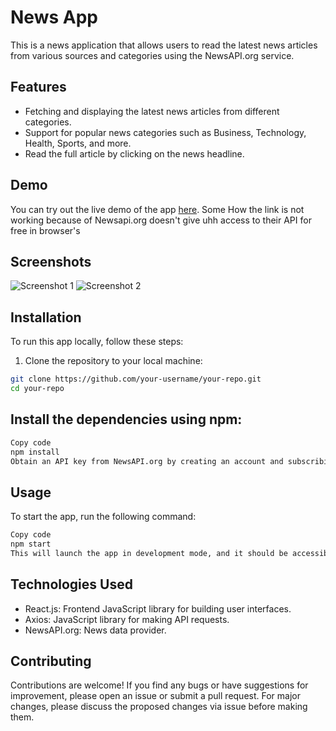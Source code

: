 
# News App

This is a news application that allows users to read the latest news articles from various sources and categories using the NewsAPI.org service.

## Features

- Fetching and displaying the latest news articles from different categories.
- Support for popular news categories such as Business, Technology, Health, Sports, and more.
- Read the full article by clicking on the news headline.

## Demo

You can try out the live demo of the app [here](https://newsapp-react-sj.netlify.app/). Some How the link is not working because of Newsapi.org doesn't give uhh access to their API for free in browser's

## Screenshots

![Screenshot 1](/screenshots/screenshot1.png)
![Screenshot 2](/screenshots/screenshot2.png)

## Installation

To run this app locally, follow these steps:

1. Clone the repository to your local machine:

```bash
git clone https://github.com/your-username/your-repo.git
cd your-repo
```
## Install the dependencies using npm:
``` bash
Copy code
npm install
Obtain an API key from NewsAPI.org by creating an account and subscribing to their service. Replace the placeholder value in the src/config.js file with your API key.
```

## Usage
To start the app, run the following command:

```bash
Copy code
npm start
This will launch the app in development mode, and it should be accessible at http://localhost:3000 in your web browser.
```
## Technologies Used
- React.js: Frontend JavaScript library for building user interfaces.
- Axios: JavaScript library for making API requests.
- NewsAPI.org: News data provider.


 ## Contributing
  
Contributions are welcome! If you find any bugs or have suggestions for improvement, please open an issue or submit a pull request. For major changes, please discuss the proposed changes via issue before making them.
